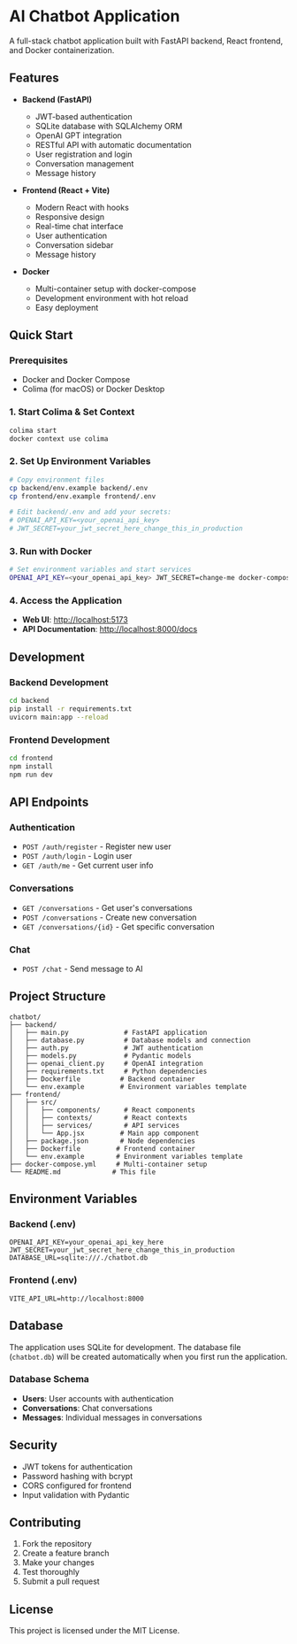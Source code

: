 # AI Chatbot Application

A full-stack chatbot application built with FastAPI backend, React frontend, and Docker containerization.

## Features

- **Backend (FastAPI)**

  - JWT-based authentication
  - SQLite database with SQLAlchemy ORM
  - OpenAI GPT integration
  - RESTful API with automatic documentation
  - User registration and login
  - Conversation management
  - Message history

- **Frontend (React + Vite)**

  - Modern React with hooks
  - Responsive design
  - Real-time chat interface
  - User authentication
  - Conversation sidebar
  - Message history

- **Docker**
  - Multi-container setup with docker-compose
  - Development environment with hot reload
  - Easy deployment

## Quick Start

### Prerequisites

- Docker and Docker Compose
- Colima (for macOS) or Docker Desktop

### 1. Start Colima & Set Context

```bash
colima start
docker context use colima
```

### 2. Set Up Environment Variables

```bash
# Copy environment files
cp backend/env.example backend/.env
cp frontend/env.example frontend/.env

# Edit backend/.env and add your secrets:
# OPENAI_API_KEY=<your_openai_api_key>
# JWT_SECRET=your_jwt_secret_here_change_this_in_production
```

### 3. Run with Docker

```bash
# Set environment variables and start services
OPENAI_API_KEY=<your_openai_api_key> JWT_SECRET=change-me docker-compose up --build
```

### 4. Access the Application

- **Web UI**: [http://localhost:5173](http://localhost:5173)
- **API Documentation**: [http://localhost:8000/docs](http://localhost:8000/docs)

## Development

### Backend Development

```bash
cd backend
pip install -r requirements.txt
uvicorn main:app --reload
```

### Frontend Development

```bash
cd frontend
npm install
npm run dev
```

## API Endpoints

### Authentication

- `POST /auth/register` - Register new user
- `POST /auth/login` - Login user
- `GET /auth/me` - Get current user info

### Conversations

- `GET /conversations` - Get user's conversations
- `POST /conversations` - Create new conversation
- `GET /conversations/{id}` - Get specific conversation

### Chat

- `POST /chat` - Send message to AI

## Project Structure

```
chatbot/
├── backend/
│   ├── main.py              # FastAPI application
│   ├── database.py          # Database models and connection
│   ├── auth.py              # JWT authentication
│   ├── models.py            # Pydantic models
│   ├── openai_client.py     # OpenAI integration
│   ├── requirements.txt     # Python dependencies
│   ├── Dockerfile          # Backend container
│   └── env.example         # Environment variables template
├── frontend/
│   ├── src/
│   │   ├── components/      # React components
│   │   ├── contexts/        # React contexts
│   │   ├── services/        # API services
│   │   └── App.jsx         # Main app component
│   ├── package.json        # Node dependencies
│   ├── Dockerfile         # Frontend container
│   └── env.example        # Environment variables template
├── docker-compose.yml     # Multi-container setup
└── README.md             # This file
```

## Environment Variables

### Backend (.env)

```
OPENAI_API_KEY=your_openai_api_key_here
JWT_SECRET=your_jwt_secret_here_change_this_in_production
DATABASE_URL=sqlite:///./chatbot.db
```

### Frontend (.env)

```
VITE_API_URL=http://localhost:8000
```

## Database

The application uses SQLite for development. The database file (`chatbot.db`) will be created automatically when you first run the application.

### Database Schema

- **Users**: User accounts with authentication
- **Conversations**: Chat conversations
- **Messages**: Individual messages in conversations

## Security

- JWT tokens for authentication
- Password hashing with bcrypt
- CORS configured for frontend
- Input validation with Pydantic

## Contributing

1. Fork the repository
2. Create a feature branch
3. Make your changes
4. Test thoroughly
5. Submit a pull request

## License

This project is licensed under the MIT License.

